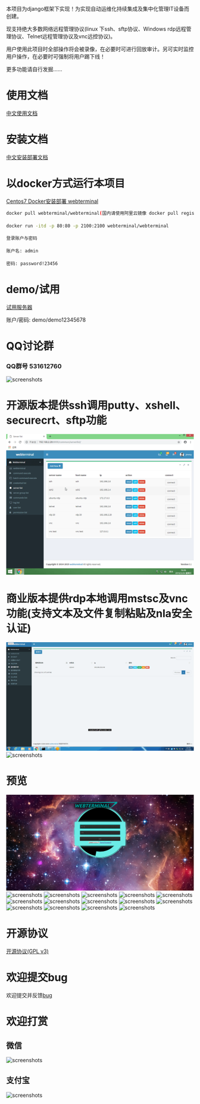 本项目为django框架下实现！为实现自动运维化持续集成及集中化管理IT设备而创建。

现支持绝大多数网络远程管理协议(linux 下ssh、sftp协议、Windows rdp远程管理协议、Telnet远程管理协议及vnc远控协议)。

用户使用此项目时全部操作将会被录像，在必要时可进行回放审计。另可实时监控用户操作，在必要时可强制将用户踢下线！

更多功能请自行发掘......

# 使用文档

[中文使用文档](./manual_zh.md)

# 安装文档

[中文安装部署文档](./Centos7_install_zh.md)

# 以docker方式运行本项目

[Centos7 Docker安装部署 webterminal](./Centos7_docker_deploy_zh.md)


```sh
docker pull webterminal/webterminal(国内请使用阿里云镜像 docker pull registry.cn-hangzhou.aliyuncs.com/webterminal/webterminal)

docker run -itd -p 80:80 -p 2100:2100 webterminal/webterminal

登录账户与密码

账户名: admin

密码: password!23456
```

# demo/试用 

[试用服务器](http://ssh.yygzs.cn/)

账户/密码: demo/demo12345678

# QQ讨论群
### QQ群号 531612760

![screenshots](../screenshots/qqgroupqr.png  "screenshots")

# 开源版本提供ssh调用putty、xshell、securecrt、sftp功能
![screenshots](../screenshots/screenshots9.gif  "screenshots")

# 商业版本提供rdp本地调用mstsc及vnc功能(支持文本及文件复制粘贴及nla安全认证)
![screenshots](../screenshots/screenshotmstsc.gif  "screenshots")
![screenshots](./screenshots/screenshotvnc.gif  "screenshots")
# 预览
![screenshots](../screenshots/screenshots1.png  "screenshots")
![screenshots](../screenshots/screenshots2.gif  "screenshots")
![screenshots](../screenshots/screenshots3.gif  "screenshots")
![screenshots](../screenshots/screenshots4.gif  "screenshots")
![screenshots](../screenshots/screenshots2.png  "screenshots")
![screenshots](../screenshots/screenshots5.gif  "screenshots")
![screenshots](../screenshots/screenshots3.png  "screenshots")
![screenshots](../screenshots/screenshots4.png  "screenshots")
![screenshots](../screenshots/screenshots5.png  "screenshots")
![screenshots](../screenshots/screenshots6.png  "screenshots")
![screenshots](../screenshots/screenshots7.png  "screenshots")
![screenshots](../screenshots/screenshots8.png  "screenshots")
![screenshots](../screenshots/screenshots6.gif  "screenshots")
![screenshots](../screenshots/screenshots7.gif  "screenshots")
![screenshots](../screenshots/screenshots8.gif  "screenshots")

# 开源协议

[开源协议(GPL v3)](../LICENSE) 


# 欢迎提交bug
欢迎提交并反馈[bug](https://github.com/jimmy201602/webterminal/issues/new)


# 欢迎打赏

## 微信
![screenshots](../screenshots/wechatpay.png  "wechat")

## 支付宝
![screenshots](../screenshots/alipay.png  "alipay")
